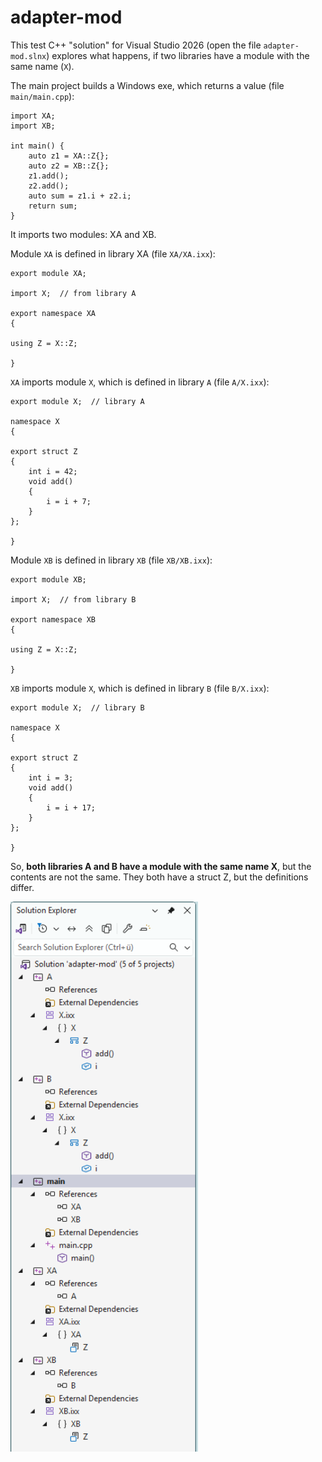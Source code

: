 # adapter-mod

This test C++ "solution" for Visual Studio 2026 (open the file `adapter-mod.slnx`) explores
what happens, if two libraries have a module with the same name (`X`).

The main project builds a Windows exe, which returns a value (file `main/main.cpp`):

    import XA;
    import XB;

    int main() {
        auto z1 = XA::Z{};
        auto z2 = XB::Z{};
        z1.add();
        z2.add();
        auto sum = z1.i + z2.i;
        return sum;
    }

It imports two modules: XA and XB.

Module `XA` is defined in library XA (file `XA/XA.ixx`):

    export module XA;

    import X;  // from library A

    export namespace XA
    {

    using Z = X::Z;

    }

`XA` imports module `X`, which is defined in library `A` (file `A/X.ixx`):

    export module X;  // library A

    namespace X
    {

    export struct Z
    {
        int i = 42;
        void add()
        {
            i = i + 7;
        }
    };

    }


Module `XB` is defined in library `XB` (file `XB/XB.ixx`):

    export module XB;

    import X;  // from library B

    export namespace XB
    {

    using Z = X::Z;

    }

`XB` imports module `X`, which is defined in library `B` (file `B/X.ixx`):

    export module X;  // library B

    namespace X
    {

    export struct Z
    {
        int i = 3;
        void add()
        {
            i = i + 17;
        }
    };

    }

So, **both libraries A and B have a module with the same name X**, but the contents
are not the same. They both have a struct Z, but the definitions differ.


<img src="/assets/solution-screenshot.png" alt="Solution screenshot" width="300"/>
